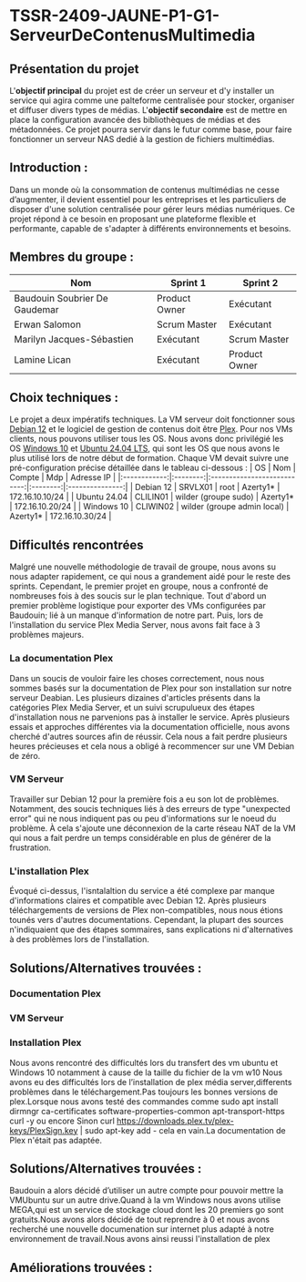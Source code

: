 # TSSR-2409-JAUNE-P1-G1-ServeurDeContenusMultimedia

## Présentation du projet
L'**objectif principal** du projet est de créer un serveur et d'y installer un service qui agira comme une palteforme centralisée pour stocker, organiser et diffuser divers types de médias.
L'**objectif secondaire** est de mettre en place la configuration avancée des bibliothèques de médias et des métadonnées. Ce projet pourra servir dans le futur comme base, pour faire fonctionner un serveur NAS dedié à la gestion de fichiers multimédias. 

## Introduction : 
Dans un monde où la consommation de contenus multimédias ne cesse d’augmenter, il devient essentiel pour les entreprises et les particuliers de disposer d'une solution centralisée pour gérer leurs médias numériques. Ce projet répond à ce besoin en proposant une plateforme flexible et performante, capable de s'adapter à différents environnements et besoins.

## Membres du groupe :
| Nom                           | Sprint 1      | Sprint 2      |
|-------------------------------|---------------|---------------|
| Baudouin Soubrier De Gaudemar | Product Owner | Exécutant     |
| Erwan Salomon                 | Scrum Master  | Exécutant     |
| Marilyn Jacques-Sébastien     | Exécutant     | Scrum Master  |
| Lamine Lican                  | Exécutant     | Product Owner |

## Choix techniques :

Le projet a deux impératifs techniques. La VM serveur doit fonctionner sous [Debian 12](https://www.debian.org/) et le logiciel de gestion de contenus doit être [Plex](https://www.plex.tv/). Pour nos VMs clients, nous pouvons utiliser tous les OS.
Nous avons donc privilégié les OS [Windows 10](https://www.microsoft.com/fr-fr/software-download/windows10%20) et [Ubuntu 24.04 LTS](https://ubuntu.com/blog/tag/ubuntu-24-04-lts), qui sont les OS que nous avons le plus utilisé lors de notre début de formation.
Chaque VM devait suivre une pré-configuration précise détaillée dans le tableau ci-dessous :
|     OS       |    Nom   |            Compte           |    Mdp   |    Adresse IP   |
|:------------:|:--------:|:---------------------------:|:--------:|:---------------:|
|   Debian 12  |  SRVLX01 |             root            | Azerty1* | 172.16.10.10/24 |
| Ubuntu 24.04 | CLILIN01 |     wilder (groupe sudo)    | Azerty1* | 172.16.10.20/24 |
|  Windows 10  | CLIWIN02 | wilder (groupe admin local) | Azerty1* | 172.16.10.30/24 |


## Difficultés rencontrées

Malgré une nouvelle méthodologie de travail de groupe, nous avons su nous adapter rapidement, ce qui nous a grandement aidé pour le reste des sprints. Cependant, le premier projet en groupe, nous a confronté de nombreuses fois à des soucis sur le plan technique. Tout d'abord un premier problème logistique pour exporter des VMs configurées par Baudouin; lié à un manque d'information de notre part. Puis, lors de l'installation du service Plex Media Server, nous avons fait face à 3 problèmes majeurs.

### La documentation Plex
Dans un soucis de vouloir faire les choses correctement, nous nous sommes basés sur la documentation de Plex pour son installation sur notre serveur Deabian. Les plusieurs dizaines d'articles présents dans la catégories Plex Media Server, et un suivi scrupulueux des étapes d'installation nous ne parvenions pas à installer le service. Après plusieurs essais et approches différentes via la documentation officielle, nous avons cherché d'autres sources afin de réussir.
Cela nous a fait perdre plusieurs heures précieuses et cela nous a obligé à recommencer sur une VM Debian de zéro.


### VM Serveur 
Travailler sur Debian 12 pour la première fois a eu son lot de problèmes. Notamment, des soucis techniques liés à des erreurs de type "unexpected error" qui ne nous indiquent pas ou peu d'informations sur le noeud du problème. À cela s'ajoute une déconnexion de la carte réseau NAT de la VM qui nous a fait perdre un temps considérable en plus de générer de la frustration.  

### L'installation Plex
Évoqué ci-dessus, l'isntalaltion du service a été complexe par manque d'informations claires et compatible avec Debian 12. Après plusieurs téléchargements de versions de Plex non-compatibles, nous nous étions tounés vers d'autres documentations. Cependant, la plupart des sources n'indiquaient que des étapes sommaires, sans explications ni d'alternatives à des problèmes lors de l'installation.   

## Solutions/Alternatives trouvées :
 ### Documentation Plex

 ### VM Serveur

 ### Installation Plex
 




Nous avons rencontré des difficultés lors du transfert des vm ubuntu et Windows 10 notamment à cause de la taille du fichier de la vm w10 
Nous avons eu des difficultés lors de l’installation de plex média server,differents problèmes dans le téléchargement.Pas toujours les bonnes versions de plex.Lorsque nous avons testé des commandes comme sudo apt install dirmngr ca-certificates software-properties-common apt-transport-https curl -y ou encore Sinon curl https://downloads.plex.tv/plex-keys/PlexSign.key | sudo apt-key add - cela en vain.La documentation de Plex n'était pas adaptée.

## Solutions/Alternatives trouvées :
Baudouin a alors décidé d’utiliser un autre compte pour pouvoir mettre la VMUbuntu sur un autre drive.Quand à la vm Windows nous avons utilise MEGA,qui est un service de stockage cloud dont les 20 premiers go sont gratuits.Nous avons alors décidé de tout reprendre à 0 et nous avons recherché une nouvelle documenation sur internet plus adapté à notre environnement de travail.Nous avons ainsi reussi l'installation de plex 

## Améliorations trouvées :
